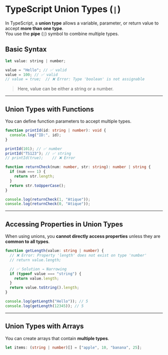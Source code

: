 # TypeScript Union Types (`|`)

In TypeScript, a **union type** allows a variable, parameter, or return value to accept **more than one type**.  
You use the **pipe** (`|`) symbol to combine multiple types.

## **Basic Syntax**

```js
let value: string | number;

value = "Hello"; // ✅ valid
value = 100; // ✅ valid
// value = true;  // ❌ Error: Type 'boolean' is not assignable
```

> Here, value can be either a string or a number.

---

## **Union Types with Functions**

You can define function parameters to accept multiple types.

```ts
function printId(id: string | number): void {
  console.log("ID:", id);
}

printId(101); // ✅ number
printId("TS123"); // ✅ string
// printId(true);    // ❌ Error
```

```ts
function returnCheck(num: number, str: string): number | string {
  if (num === 1) {
    return str.length;
  }
  return str.toUpperCase();
}

console.log(returnCheck(1, "Atique"));
console.log(returnCheck(0, "Atique"));
```

---

## **Accessing Properties in Union Types**

When using unions, you **cannot directly access properties** unless they are **common to all types**.

```ts
function getLength(value: string | number) {
  // ❌ Error: Property 'length' does not exist on type 'number'
  // return value.length;

  // ✅ Solution → Narrowing
  if (typeof value === "string") {
    return value.length;
  }
  return value.toString().length;
}

console.log(getLength("Hello")); // 5
console.log(getLength(12345)); // 5
```

---

## **Union Types with Arrays**

You can create arrays that contain **multiple types**.

```ts
let items: (string | number)[] = ["apple", 10, "banana", 25];
```
